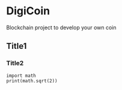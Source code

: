 # DigiCoin
Blockchain project to develop your own coin

## Title1
### Title2
```
import math
print(math.sqrt(2))
```
